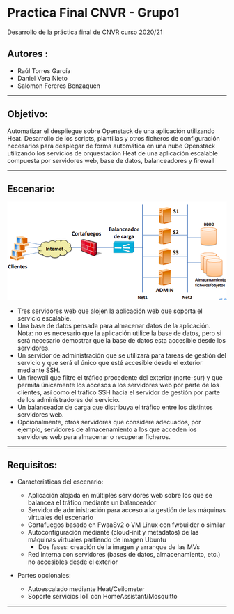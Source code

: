 # Practica Final CNVR - Grupo1
Desarrollo de la práctica final de CNVR curso 2020/21
## Autores :
- Raúl Torres García
- Daniel Vera Nieto
- Salomon Fereres Benzaquen
------------

## Objetivo:

Automatizar el despliegue sobre Openstack de una aplicación utilizando Heat.
Desarrollo de los scripts, plantillas y otros ficheros de configuración necesarios para desplegar de forma automática en una nube Openstack utilizando los servicios de orquestación Heat de una aplicación escalable compuesta por servidores web, base de datos, balanceadores y firewall

------------

## Escenario:
![Escenario](https://github.com/RAULTG97/PracticaFinalCNVR_Grupo1/blob/main/images/escenario.png)


- Tres servidores web que alojen la aplicación web que soporta el servicio
escalable.
- Una base de datos pensada para almacenar datos de la aplicación. Nota: no es necesario que la aplicación utilice la base de datos, pero si será necesario demostrar que la base de datos esta accesible desde los servidores.
- Un servidor de administración que se utilizará para tareas de gestión del servicio y que será el único que esté accesible desde el exterior mediante SSH.
- Un firewall que filtre el tráfico procedente del exterior (norte-sur) y que permita únicamente los accesos a los servidores web por parte de los clientes, así como el tráfico SSH hacia el servidor de gestión por parte de los administradores del
servicio.
- Un balanceador de carga que distribuya el tráfico entre los distintos servidores
web.
- Opcionalmente, otros servidores que considere adecuados, por ejemplo, servidores de almacenamiento a los que acceden los servidores web para almacenar o recuperar ficheros.
------------

## Requisitos:

- Características del escenario:
	- Aplicación alojada en múltiples servidores web sobre los que se balancea el tráfico mediante un balanceador
	- Servidor de administración para acceso a la gestión de las máquinas virtuales del escenario
	- Cortafuegos basado en FwaaSv2 o VM Linux con fwbuilder o similar
	- Autoconfiguración mediante (cloud-init y metadatos) de las máquinas virtuales partiendo de imagen Ubuntu
		- Dos fases: creación de la imagen y arranque de las MVs
	- Red interna con servidores (bases de datos, almacenamiento, etc.) no accesibles desde el exterior

- Partes opcionales:
	- Autoescalado mediante Heat/Ceilometer
	- Soporte servicios IoT con HomeAssistant/Mosquitto
------------
